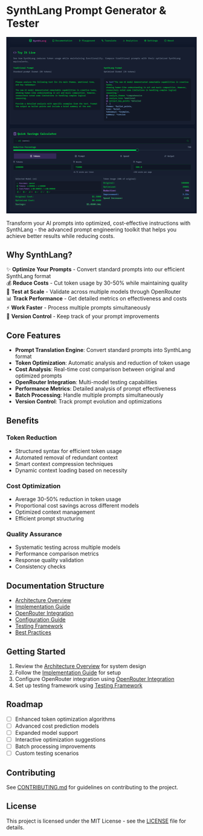 # SynthLang Prompt Generator & Tester

![SynthLang Interface](../public/screenshot.png)

Transform your AI prompts into optimized, cost-effective instructions with SynthLang - the advanced prompt engineering toolkit that helps you achieve better results while reducing costs.

## Why SynthLang?

✨ **Optimize Your Prompts** - Convert standard prompts into our efficient SynthLang format  
💰 **Reduce Costs** - Cut token usage by 30-50% while maintaining quality  
🚀 **Test at Scale** - Validate across multiple models through OpenRouter  
📊 **Track Performance** - Get detailed metrics on effectiveness and costs  
⚡ **Work Faster** - Process multiple prompts simultaneously  
🔄 **Version Control** - Keep track of your prompt improvements  

## Core Features

- **Prompt Translation Engine**: Convert standard prompts into SynthLang format
- **Token Optimization**: Automatic analysis and reduction of token usage
- **Cost Analysis**: Real-time cost comparison between original and optimized prompts
- **OpenRouter Integration**: Multi-model testing capabilities
- **Performance Metrics**: Detailed analysis of prompt effectiveness
- **Batch Processing**: Handle multiple prompts simultaneously
- **Version Control**: Track prompt evolution and optimizations

## Benefits

### Token Reduction
- Structured syntax for efficient token usage
- Automated removal of redundant context
- Smart context compression techniques
- Dynamic context loading based on necessity

### Cost Optimization
- Average 30-50% reduction in token usage
- Proportional cost savings across different models
- Optimized context management
- Efficient prompt structuring

### Quality Assurance
- Systematic testing across multiple models
- Performance comparison metrics
- Response quality validation
- Consistency checks

## Documentation Structure

- [Architecture Overview](./architecture.md)
- [Implementation Guide](./implementation.md)
- [OpenRouter Integration](./openrouter.md)
- [Configuration Guide](./configuration.md)
- [Testing Framework](./testing.md)
- [Best Practices](./best-practices.md)

## Getting Started

1. Review the [Architecture Overview](./architecture.md) for system design
2. Follow the [Implementation Guide](./implementation.md) for setup
3. Configure OpenRouter integration using [OpenRouter Integration](./openrouter.md)
4. Set up testing framework using [Testing Framework](./testing.md)

## Roadmap

- [ ] Enhanced token optimization algorithms
- [ ] Advanced cost prediction models
- [ ] Expanded model support
- [ ] Interactive optimization suggestions
- [ ] Batch processing improvements
- [ ] Custom testing scenarios

## Contributing

See [CONTRIBUTING.md](./CONTRIBUTING.md) for guidelines on contributing to the project.

## License

This project is licensed under the MIT License - see the [LICENSE](../LICENSE) file for details.
